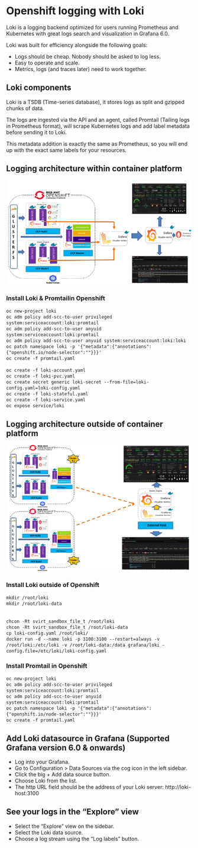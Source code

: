 # Openshift logging with Loki
Loki is a logging backend optimized for users running Prometheus and Kubernetes with great logs search and visualization in Grafana 6.0.

Loki was built for efficiency alongside the following goals:

- Logs should be cheap. Nobody should be asked to log less.
- Easy to operate and scale.
- Metrics, logs (and traces later) need to work together.

## Loki components
Loki is a TSDB (Time-series database), it stores logs as split and gzipped chunks of data.

The logs are ingested via the API and an agent, called Promtail (Tailing logs in Prometheus format), will scrape Kubernetes logs and add label metadata before sending it to Loki.

This metadata addition is exactly the same as Prometheus, so you will end up with the exact same labels for your resources.

## Logging architecture within container platform

![](image/lokiarkincon.PNG)

### Install Loki & Promtailin Openshift

```
oc new-project loki
oc adm policy add-scc-to-user privileged system:serviceaccount:loki:promtail
oc adm policy add-scc-to-user anyuid system:serviceaccount:loki:promtail
oc adm policy add-scc-to-user anyuid system:serviceaccount:loki:loki
oc patch namespace loki -p '{"metadata":{"annotations":{"openshift.io/node-selector":""}}}'
oc create -f promtail.yaml

oc create -f loki-account.yaml
oc create -f loki-pvc.yaml
oc create secret generic loki-secret --from-file=loki-config.yaml=loki-config.yaml
oc create -f loki-stateful.yaml
oc create -f loki-service.yaml
oc expose service/loki
```

## Logging architecture outside of container platform

![](image/lokiout.PNG)

### Install Loki outside of Openshift

```
mkdir /root/loki
mkdir /root/loki-data


chcon -Rt svirt_sandbox_file_t /root/loki
chcon -Rt svirt_sandbox_file_t /root/loki-data
cp loki-config.yaml /root/loki/
docker run -d --name loki -p 3100:3100 --restart=always -v /root/loki:/etc/loki -v /root/loki-data:/data grafana/loki -config.file=/etc/loki/loki-config.yaml
```

### Install Promtail in Openshift
```
oc new-project loki
oc adm policy add-scc-to-user privileged system:serviceaccount:loki:promtail
oc adm policy add-scc-to-user anyuid system:serviceaccount:loki:promtail
oc patch namespace loki -p '{"metadata":{"annotations":{"openshift.io/node-selector":""}}}'
oc create -f promtail.yaml
```

## Add Loki datasource in Grafana (Supported Grafana version 6.0 & onwards)

- Log into your Grafana.
- Go to Configuration > Data Sources via the cog icon in the left sidebar.
- Click the big + Add data source button.
- Choose Loki from the list.
- The http URL field should be the address of your Loki server: http://loki-host:3100 

## See your logs in the “Explore” view
- Select the “Explore” view on the sidebar.
- Select the Loki data source.
- Choose a log stream using the “Log labels” button.

